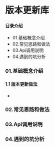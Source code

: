 # 版本更新库
#### 目录介绍
- 01.基础概念介绍
- 02.常见思路和做法
- 03.Api调用说明
- 04.遇到的坑分析



### 01.基础概念介绍
#### 1.1 版本更新做法
- 



### 02.常见思路和做法





### 03.Api调用说明



### 04.遇到的坑分析






